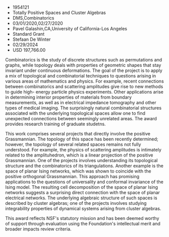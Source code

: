 
* 1954121
* Totally Positive Spaces and Cluster Algebras
* DMS,Combinatorics
* 03/01/2020,02/27/2020
* Pavel Galashin,CA,University of California-Los Angeles
* Standard Grant
* Stefaan De Winter
* 02/29/2024
* USD 197,766.00

Combinatorics is the study of discrete structures such as permutations and
graphs, while topology deals with properties of geometric shapes that stay
invariant under continuous deformations. The goal of the project is to apply a
mix of topological and combinatorial techniques to questions arising in various
areas of mathematics and physics. For example, recent connections between
combinatorics and scattering amplitudes give rise to new methods to guide high-
energy particle physics experiments. Other applications arise in determining
interior properties of materials from boundary measurements, as well as in
electrical impedance tomography and other types of medical imaging. The
surprisingly natural combinatorial structures associated with the underlying
topological spaces allow one to find unexpected connections between seemingly
unrelated areas. The award provides research training of graduate studetns.

This work comprises several projects that directly involve the positive
Grassmannian. The topology of this space has been recently determined; however,
the topology of several related spaces remains not fully understood. For
example, the physics of scattering amplitudes is intimately related to the
amplituhedron, which is a linear projection of the positive Grassmannian. One of
the projects involves understanding its topological structure and the
combinatorics of its triangulations. Another example is the space of planar
Ising networks, which was shown to coincide with the positive orthogonal
Grassmannian. This approach has promising applications to the questions of
universality and conformal invariance of the Ising model. The resulting cell
decomposition of the space of planar Ising networks suggests a surprising direct
connection with the space of planar electrical networks. The underlying
algebraic structure of such spaces is described by cluster algebras; one of the
projects involves studying integrability properties of dynamical systems arising
from cluster algebras.

This award reflects NSF's statutory mission and has been deemed worthy of
support through evaluation using the Foundation's intellectual merit and broader
impacts review criteria.
